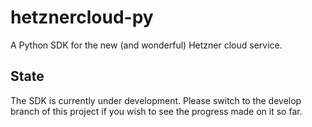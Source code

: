 # hetznercloud-py

A Python SDK for the new (and wonderful) Hetzner cloud service.

## State

The SDK is currently under development. Please switch to the develop branch of this project if you wish to see the progress made on it so far.